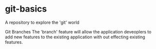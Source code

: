 # git-basics
A repository to explore the 'git' world

Git Branches
     The 'branch' feature will allow the application deveoplers to add new features to the existing application with out effecting existing features.
